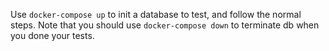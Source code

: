 Use `docker-compose up` to init a database to test, and follow the normal steps.
Note that you should use `docker-compose down` to terminate db when you done your tests.
